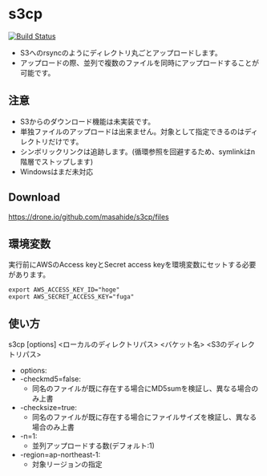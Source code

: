 s3cp
====

[![Build Status](https://drone.io/github.com/masahide/s3cp/status.png)](https://drone.io/github.com/masahide/s3cp/latest)

* S3へのrsyncのようにディレクトリ丸ごとアップロードします。
* アップロードの際、並列で複数のファイルを同時にアップロードすることが可能です。

注意
----

* S3からのダウンロード機能は未実装です。
* 単独ファイルのアップロードは出来ません。対象として指定できるのはディレクトリだけです。
* シンボリックリンクは追跡します。(循環参照を回避するため、symlinkはn階層でストップします)
* Windowsはまだ未対応


Download
--------

https://drone.io/github.com/masahide/s3cp/files


環境変数
--------

実行前にAWSのAccess keyとSecret access keyを環境変数にセットする必要があります。

```bash:
export AWS_ACCESS_KEY_ID="hoge"
export AWS_SECRET_ACCESS_KEY="fuga"
````

使い方
------


s3cp [options] <ローカルのディレクトリパス> <バケット名> <S3のディレクトリパス>


* options:
 * -checkmd5=false:
   * 同名のファイルが既に存在する場合にMD5sumを検証し、異なる場合のみ上書
 * -checksize=true:
   * 同名のファイルが既に存在する場合にファイルサイズを検証し、異なる場合のみ上書
 * -n=1:
   * 並列アップロードする数(デフォルト:1)
 * -region=ap-northeast-1:
   * 対象リージョンの指定


